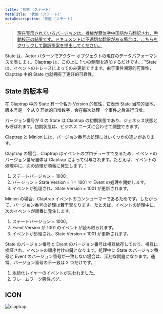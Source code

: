 ```yaml
---
title: '状態 (ステート)'
metaTitle: '状態 (ステート)'
metaDescription: '状態 (ステート)'
---
```


> [現在表示されているバージョンは、機械が簡体字中国語から翻訳され、手動校正の結果です。ドキュメントに不適切な翻訳がある場合は、こちらをクリックして翻訳提案を提出してください。](https://crwd.in/newbeclaptrap)

State は、Actor パターンでアクター オブジェクトの現在のデータパフォーマンスを表します。Claptrap は、この上に 1 つの制限を追加するだけです。："State は、イベントのトレースによってのみ更新できます。由于事件溯源的可靠性，Claptrap 中的 State 也就拥有了更好的可靠性。

## State 的版本号

在 Claptrap 中的 State 有一个名为 Version 的属性，它表示 State 当前的版本。版本号是一个从 0 开始的自增数字，会在每次处理一个事件之后进行自增。

バージョン番号が 0 の State は Claptrap の初期状態であり、ジェネシス状態とも呼ばれます。初期状態は、ビジネス ニーズに合わせて調整できます。

Claptrap と Minion には、バージョン番号の処理にはいくつかの違いがあります。

Claptrap の場合、Claptrap はイベントのプロデューサであるため、イベントのバージョン番号自体は Claptrap によって付与されます。たとえば、イベントの処理中に、次の処理が順番に発生します。：

1. ステートバージョン = 1000。
2. バージョン = State Version = 1 = 1001 で Event の処理を開始します。
3. イベントが処理され、State Version = 1001 が更新されます。

Minion の場合、Claptrap イベントのコンシューマーであるためです。したがって、バージョン番号の処理は若干異なります。たとえば、イベントの処理中に、次のイベントが順番に発生します。：

1. ステートバージョン = 1000。
2. Event Version が 1001 のイベントが読み取られます。
3. イベントが処理され、State Version = 1001 が更新されます。

State のバージョン番号と Event のバージョン番号は相互依存しており、相互に検証され、イベントの順序付けの鍵となります。処理中に State のバージョン番号と Event のバージョン番号が一致しない場合は、深刻な問題になります。通常、バージョン番号の不一致は 2 つだけです。：

1. 永続化レイヤーのイベントが失われました。
2. フレームワーク悪性バグ。

## ICON

![claptrap.](/images/claptrap_icons/state.svg)

